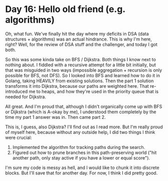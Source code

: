 # Day 16: Hello old friend (e.g. algorithms)

Oh, what fun. We've finally hit the day where my deficits in DSA (data structures + algorithms) was an actual hindrance. This is why I'm here, right? Well, for the review of DSA stuff and the challenger, and today I got both.

So this was some kinda take on BFS / Dijkstra. Both things I know next to nothing about. I fiddled with a recursive attempt for a little bit initially, but that was misguided in two ways (impossible aggregation + recursion is only possible for BFS, not DFS). So I looked into BFS and learned how to do it in Golang, taking HEAVILY from existing solutions. Then the part 1 solution transforms it into Dijkstra, because our paths are weighted here. That re-introduced me to heaps, and how they're used in the priority queue that is needed for Dijkstra.

All great. And I'm proud that, although I didn't organically come up with BFS or Dijkstra (which is A-okay by me), I understood them completely by the time my part 1 answer was in. Then came part 2.

This is, I guess, also Dijkstra? I'll find out as I read more. But I'm really proud of myself here, because without any outside help, I did two things I think were crucial:

1) Implemented the algorithm for tracking paths during the search.
2) Figured out how to prune branches in this path-preserving world ("hit another path, only stay active if you have a lower or equal score").

I'm sure my code is messy as hell, and I would like to chunk it into discrete blocks. But I'll save that for another day. For now, I think I did pretty good.